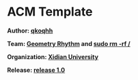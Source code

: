 # ACM Template

**Author: [qkoqhh](https://qkoqhh.github.io/)**

**Team: [Geometry Rhythm](http://codeforces.com/team/55724) and [sudo rm -rf /](http://codeforces.com/team/44321)**

**Organization: [Xidian University](https://github.com/xdu-icpc)**

**Release: [release 1.0](https://github.com/qkoqhh/ACM-template/releases)**